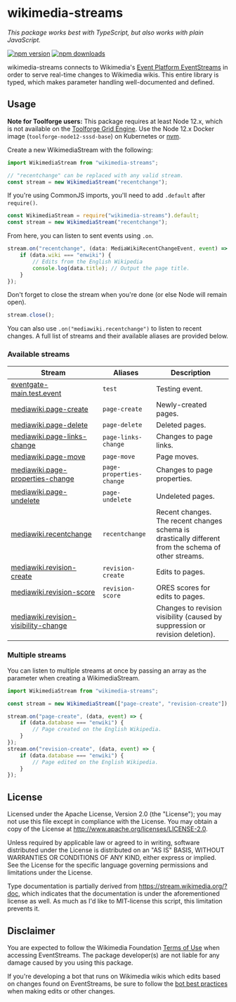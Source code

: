 # wikimedia-streams
*This package works best with TypeScript, but also works with plain JavaScript.*

[![npm version](https://img.shields.io/npm/v/wikimedia-streams.svg?style=flat-square)](https://www.npmjs.org/package/wikimedia-streams)
[![npm downloads](https://img.shields.io/npm/dm/wikimedia-streams.svg?style=flat-square)](http://npm-stat.com/charts.html?package=wikimedia-streams)

wikimedia-streams connects to Wikimedia's [Event Platform EventStreams](https://wikitech.wikimedia.org/wiki/Event_Platform/EventStreams) in order to serve real-time changes to Wikimedia wikis. This entire library is typed, which makes parameter handling well-documented and defined.

## Usage

**Note for Toolforge users:** This package requires at least Node 12.x, which is not available on the [Toolforge Grid Engine](https://wikitech.wikimedia.org/wiki/Help:Toolforge/Grid). Use the Node 12.x Docker image (`toolforge-node12-sssd-base`) on Kubernetes or [nvm](https://github.com/nvm-sh/nvm).

Create a new WikimediaStream with the following:

```ts
import WikimediaStream from "wikimedia-streams";

// "recentchange" can be replaced with any valid stream. 
const stream = new WikimediaStream("recentchange");
```

If you're using CommonJS imports, you'll need to add `.default` after `require()`.
```ts
const WikimediaStream = require("wikimedia-streams").default;
const stream = new WikimediaStream("recentchange");
```

From here, you can listen to sent events using `.on`.

```ts
stream.on("recentchange", (data: MediaWikiRecentChangeEvent, event) => {
    if (data.wiki === "enwiki") {
        // Edits from the English Wikipedia
        console.log(data.title); // Output the page title.
    }
});
```

Don't forget to close the stream when you're done (or else Node will remain open).

```ts
stream.close();
```

You can also use `.on("mediawiki.recentchange")` to listen to recent changes. A full list of streams and their available aliases are provided below.

### Available streams

| **Stream** | **Aliases** | **Description** |
|------------|-------------|-----------------|
| [eventgate-main.test.event](https://stream.wikimedia.org/v2/stream/eventgate-main.test.event) | `test` | Testing event. |
| [mediawiki.page-create](https://stream.wikimedia.org/v2/stream/mediawiki.page-create) | `page-create` | Newly-created pages. |
| [mediawiki.page-delete](https://stream.wikimedia.org/v2/stream/mediawiki.page-delete) | `page-delete` | Deleted pages. |
| [mediawiki.page-links-change](https://stream.wikimedia.org/v2/stream/mediawiki.page-links-change) | `page-links-change` | Changes to page links. |
| [mediawiki.page-move](https://stream.wikimedia.org/v2/stream/mediawiki.page-move) | `page-move` | Page moves. | 
| [mediawiki.page-properties-change](https://stream.wikimedia.org/v2/stream/mediawiki.page-properties-change) | `page-properties-change` | Changes to page properties. |
| [mediawiki.page-undelete](https://stream.wikimedia.org/v2/stream/mediawiki.page-undelete) | `page-undelete` | Undeleted pages. | 
| [mediawiki.recentchange](https://stream.wikimedia.org/v2/stream/mediawiki.recentchange) | `recentchange` | Recent changes. The recent changes schema is drastically different from the schema of other streams. |
| [mediawiki.revision-create](https://stream.wikimedia.org/v2/stream/mediawiki.revision-create) | `revision-create` | Edits to pages. |
| [mediawiki.revision-score](https://stream.wikimedia.org/v2/stream/mediawiki.revision-score) | `revision-score` | ORES scores for edits to pages. |
| [mediawiki.revision-visibility-change](https://stream.wikimedia.org/v2/stream/mediawiki.revision-visibility-change) | | Changes to revision visibility (caused by suppression or revision deletion). |

### Multiple streams
You can listen to multiple streams at once by passing an array as the parameter when creating a WikimediaStream.

```ts
import WikimediaStream from "wikimedia-streams";

const stream = new WikimediaStream(["page-create", "revision-create"]);

stream.on("page-create", (data, event) => {
    if (data.database === "enwiki") {
        // Page created on the English Wikipedia.
    }
});
stream.on("revision-create", (data, event) => {
    if (data.database === "enwiki") {
        // Page edited on the English Wikipedia.
    }
});
```

## License

Licensed under the Apache License, Version 2.0 (the "License");
you may not use this file except in compliance with the License.
You may obtain a copy of the License at http://www.apache.org/licenses/LICENSE-2.0.

Unless required by applicable law or agreed to in writing, software
distributed under the License is distributed on an "AS IS" BASIS,
WITHOUT WARRANTIES OR CONDITIONS OF ANY KIND, either express or implied.
See the License for the specific language governing permissions and
limitations under the License.

Type documentation is partially derived from https://stream.wikimedia.org/?doc, which indicates that the documentation is under the aforementioned license as well. As much as I'd like to MIT-license this script, this limitation prevents it.

## Disclaimer
You are expected to follow the Wikimedia Foundation [Terms of Use](https://foundation.wikimedia.org/wiki/Terms_of_Use) when accessing EventStreams. The package developer(s) are not liable for any damage caused by you using this package.

If you're developing a bot that runs on Wikimedia wikis which edits based on changes found on EventStreams, be sure to follow the [bot best practices](https://www.mediawiki.org/wiki/Manual:Creating_a_bot#General_guidelines_for_running_a_bot) when making edits or other changes. 
